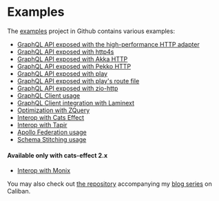# Examples
The [examples](https://github.com/ghostdogpr/caliban/tree/series/2.x/examples/) project in Github contains various examples:
- [GraphQL API exposed with the high-performance HTTP adapter](https://github.com/ghostdogpr/caliban/tree/series/2.x/examples/src/main/scala/example/quick)
- [GraphQL API exposed with http4s](https://github.com/ghostdogpr/caliban/tree/series/2.x/examples/src/main/scala/example/http4s)
- [GraphQL API exposed with Akka HTTP](https://github.com/ghostdogpr/caliban/tree/series/2.x/examples/src/main/scala/example/akkahttp)
- [GraphQL API exposed with Pekko HTTP](https://github.com/ghostdogpr/caliban/tree/series/2.x/examples/src/main/scala/example/pekkohttp)
- [GraphQL API exposed with play](https://github.com/ghostdogpr/caliban/tree/series/2.x/examples/src/main/scala/example/play)
- [GraphQL API exposed with play's route file](https://github.com/rlavolee/caliban-play-with-route-file)
- [GraphQL API exposed with zio-http](https://github.com/ghostdogpr/caliban/tree/series/2.x/examples/src/main/scala/example/ziohttp)
- [GraphQL Client usage](https://github.com/ghostdogpr/caliban/tree/series/2.x/examples/src/main/scala/example/client)
- [GraphQL Client integration with Laminext](https://github.com/ghostdogpr/caliban/tree/series/2.x/client-laminext/src/test/scala/caliban/client/laminext)
- [Optimization with ZQuery](https://github.com/ghostdogpr/caliban/tree/series/2.x/examples/src/main/scala/example/optimizations)
- [Interop with Cats Effect](https://github.com/ghostdogpr/caliban/tree/series/2.x/examples/src/main/scala/example/interop/cats)
- [Interop with Tapir](https://github.com/ghostdogpr/caliban/tree/series/2.x/examples/src/main/scala/example/tapir)
- [Apollo Federation usage](https://github.com/ghostdogpr/caliban/tree/series/2.x/examples/src/main/scala/example/federation)
- [Schema Stitching usage](https://github.com/ghostdogpr/caliban/tree/series/2.x/examples/src/main/scala/example/stitching)

#### Available only with cats-effect 2.x
- [Interop with Monix](https://github.com/ghostdogpr/caliban/tree/series/2.x/examples/src/main/scala/example/interop/monix)

You may also check out [the repository](https://github.com/ghostdogpr/caliban-blog-series) accompanying my [blog series](https://medium.com/@ghostdogpr/graphql-in-scala-with-caliban-part-1-8ceb6099c3c2) on Caliban.
